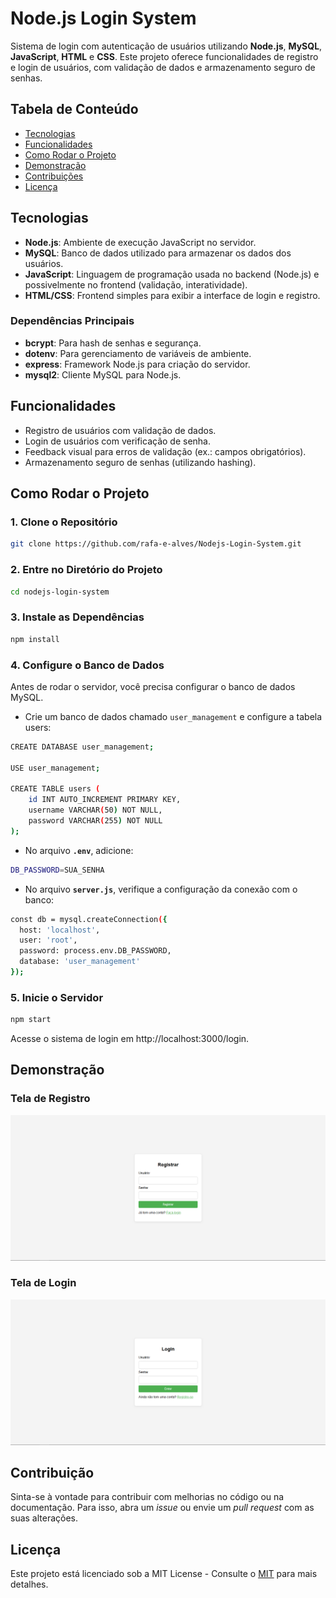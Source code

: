 # Node.js Login System

Sistema de login com autenticação de usuários utilizando **Node.js**, **MySQL**, **JavaScript**, **HTML** e **CSS**. Este projeto oferece funcionalidades de registro e login de usuários, com validação de dados e armazenamento seguro de senhas.

## Tabela de Conteúdo
- [Tecnologias](#tecnologias)
- [Funcionalidades](#funcionalidades)
- [Como Rodar o Projeto](#como-rodar-o-projeto)
- [Demonstração](#demonstração)
- [Contribuições](#contribuição)
- [Licença](#licença)

## Tecnologias

- **Node.js**: Ambiente de execução JavaScript no servidor.
- **MySQL**: Banco de dados utilizado para armazenar os dados dos usuários.
- **JavaScript**: Linguagem de programação usada no backend (Node.js) e possivelmente no frontend (validação, interatividade).
- **HTML/CSS**: Frontend simples para exibir a interface de login e registro.

### Dependências Principais

- **bcrypt**: Para hash de senhas e segurança.
- **dotenv**: Para gerenciamento de variáveis de ambiente.
- **express**: Framework Node.js para criação do servidor.
- **mysql2**: Cliente MySQL para Node.js.

## Funcionalidades

- Registro de usuários com validação de dados.
- Login de usuários com verificação de senha.
- Feedback visual para erros de validação (ex.: campos obrigatórios).
- Armazenamento seguro de senhas (utilizando hashing).

## Como Rodar o Projeto

### 1. Clone o Repositório

```sh
git clone https://github.com/rafa-e-alves/Nodejs-Login-System.git
```

### 2. Entre no Diretório do Projeto

```sh
cd nodejs-login-system
```

### 3. Instale as Dependências

```sh
npm install
```

### 4. Configure o Banco de Dados

Antes de rodar o servidor, você precisa configurar o banco de dados MySQL.

- Crie um banco de dados chamado `user_management` e configure a tabela users:

```sh
CREATE DATABASE user_management;

USE user_management;

CREATE TABLE users (
    id INT AUTO_INCREMENT PRIMARY KEY,
    username VARCHAR(50) NOT NULL,
    password VARCHAR(255) NOT NULL
);
```

- No arquivo **`.env`**, adicione:

```sh
DB_PASSWORD=SUA_SENHA
```

- No arquivo **`server.js`**, verifique a configuração da conexão com o banco:

```sh
const db = mysql.createConnection({
  host: 'localhost',
  user: 'root',
  password: process.env.DB_PASSWORD,
  database: 'user_management'
});
```

### 5. Inicie o Servidor

```sh
npm start
```
Acesse o sistema de login em http://localhost:3000/login.

## Demonstração

### Tela de Registro
![Registro](./screenshots/register.png)

### Tela de Login
![Login](./screenshots/login.png)

## Contribuição

Sinta-se à vontade para contribuir com melhorias no código ou na documentação. Para isso, abra um *issue* ou envie um *pull request* com as suas alterações.

## Licença

Este projeto está licenciado sob a MIT License - Consulte o [MIT](https://opensource.org/license/MIT) para mais detalhes.
